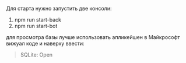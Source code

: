 Для старта нужно запустить две консоли:
1) npm run start-back
2) npm run start-bot

для просмотра базы лучше использовать апликейшен в Майкрософт вижуал коде и наверху ввести:
>SQLite: Open